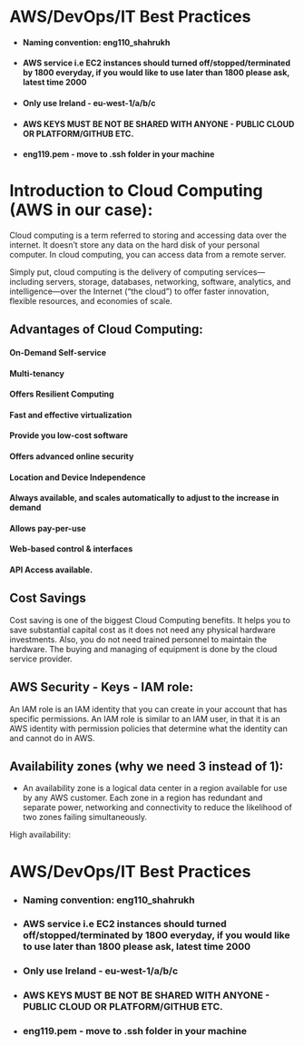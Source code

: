 # AWS/DevOps/IT Best Practices
* #### Naming convention: eng110_shahrukh
* #### AWS service i.e EC2 instances should turned off/stopped/terminated by 1800 everyday, if you would like to use later than 1800 please ask, latest time 2000
* #### Only use Ireland - eu-west-1/a/b/c
* #### AWS KEYS MUST BE NOT BE SHARED WITH ANYONE - PUBLIC CLOUD OR PLATFORM/GITHUB ETC.
* #### eng119.pem - move to .ssh folder in your machine

# Introduction to Cloud Computing (AWS in our case):
Cloud computing is a term referred to storing and accessing data over the internet. It doesn’t store any data on the hard disk of your personal computer. In cloud computing, you can access data from a remote server.

Simply put, cloud computing is the delivery of computing services—including servers, storage, databases, networking, software, analytics, and 
intelligence—over the Internet (“the cloud”) to offer faster innovation, flexible resources, and economies of scale.

## Advantages of Cloud Computing:
#### On-Demand Self-service
#### Multi-tenancy
#### Offers Resilient Computing
#### Fast and effective virtualization
#### Provide you low-cost software
#### Offers advanced online security
#### Location and Device Independence
#### Always available, and scales automatically to adjust to the increase in demand
#### Allows pay-per-use
#### Web-based control & interfaces
#### API Access available.

## Cost Savings
Cost saving is one of the biggest Cloud Computing benefits. It helps you to save substantial capital cost as it does not need any physical hardware investments. Also, you do not need trained personnel to maintain the hardware. The buying and managing of equipment is done by the cloud service provider.

## AWS Security - Keys - IAM role:
An IAM role is an IAM identity that you can create in your account that has specific permissions. An IAM role is similar to an IAM user, in that it is an AWS identity with permission policies that determine what the identity can and cannot do in AWS.

## Availability zones (why we need 3 instead of 1):
* An availability zone is a logical data center in a region available for use by any AWS customer. Each zone in a region has redundant and separate power, networking and connectivity to reduce the likelihood of two zones failing simultaneously. 

High availability: 
# AWS/DevOps/IT Best Practices
* ### Naming convention: eng110_shahrukh
* ### AWS service i.e EC2 instances should turned off/stopped/terminated by 1800 everyday, if you would like to use later than 1800 please ask, latest time 2000
* ### Only use Ireland - eu-west-1/a/b/c
* ### AWS KEYS MUST BE NOT BE SHARED WITH ANYONE - PUBLIC CLOUD OR PLATFORM/GITHUB ETC.
* ### eng119.pem - move to .ssh folder in your machine